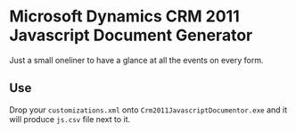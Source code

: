 # Microsoft Dynamics CRM 2011 Javascript Document Generator

Just a small oneliner to have a glance at all the events on every form.

## Use

 Drop your `customizations.xml` onto `Crm2011JavascriptDocumentor.exe`  and it will produce `js.csv` file next to it.